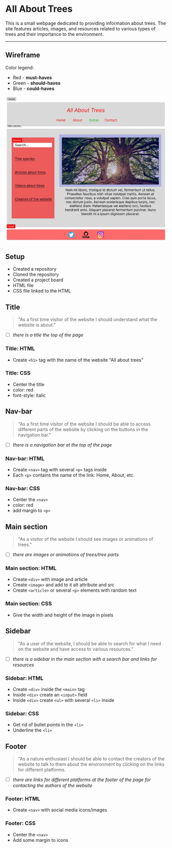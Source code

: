 # All About Trees

This is a small webpage dedicated to providing information about trees. The site
features articles, images, and resources related to various types of trees and
their importance to the environment.

---

## Wireframe

Color legend:

- Red - **must-haves**
- Green - **should-haves**
- Blue - **could-haves**

![Wireframe](../public/wireframe.jpg)

## Setup

- Created a repository
- Cloned the repository
- Created a project board
- HTML file
- CSS file linked to the HTML

## Title

<!-- each issue created from this section will have the `for: user story` label -->

> "As a first time visitor of the website I should understand what the website
> is about."

- [ ] _there is a title the top of the page_

### Title: HTML

- Create `<h1>` tag with the name of the website "All about trees"

### Title: CSS

- Center the title
- color: red
- font-style: italic

## Nav-bar

> "As a first time visitor of the website I should be able to access different
> parts of the website by clicking on the buttons in the navigation bar."

- [ ] _there is a navigation bar at the top of the page_

### Nav-bar: HTML

- Create `<nav>` tag with several `<p>` tags inside
- Each `<p>` contains the name of the link: Home, About, etc.

### Nav-bar: CSS

- Center the `<nav>`
- color: red
- add margin to `<p>`

## Main section

> "As a visitor of the website I should see images or animations of trees."

- [ ] _there are images or animations of trees/tree parts_

### Main section: HTML

- Create `<div>` with image and article
- Create `<image>` and add to it alt attribute and src
- Create `<article>` or several `<p>` elements with random text

### Main section: CSS

- Give the width and height of the image in pixels

## Sidebar

> "As a user of the website, I should be able to search for what I need on the
> website and have access to various resources."

- [ ] _there is a sidebar in the main section with a search bar and links for
      resources_

### Sidebar: HTML

- Create `<div>` inside the `<main>` tag
- Inside `<div>` create an `<input>` field
- Inside `<div>` create `<ul>` with several `<li>` inside

### Sidebar: CSS

- Get rid of bullet points in the `<li>`
- Underline the `<li>`

## Footer

> "As a nature enthusiast I should be able to contact the creators of the
> website to talk to them about the environment by clicking on the links for
> different platforms.

- [ ] _there are links for different platforms at the footer of the page for
      contacting the authors of the website_

### Footer: HTML

- Create `<nav>` with social media icons/images

### Footer: CSS

- Center the `<nav>`
- Add some margin to icons
